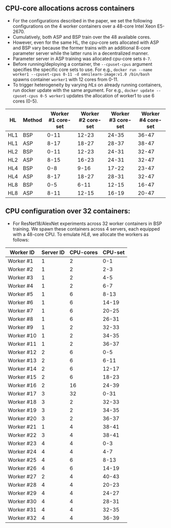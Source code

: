 ## CPU-core allocations across containers

- For the configurations described in the paper, we set the following configurations on the 4 worker containers 
over a 48-core Intel Xeon E5-2670.
- Cumulatively, both ASP and BSP train over the 48 available cores.
- However, even for the same HL, the cpu-core sets allocated with ASP and BSP vary because the former trains with 
an additional 8-core parameter server while the latter runs in a decentralized manner.
- Parameter server in ASP training was allocated cpu-core sets ```0-7```.
- Before running/deploying a container, the ```--cpuset-cpus``` argument specifies the specific core sets to use.
  For e.g., ```docker run --name worker1 --cpuset-cpus 0-11 -d omnilearn-image:v1.0 /bin/bash``` spawns container
  ```worker1``` with 12 cores from 0-11.
- To trigger heterogeneity by varying $\textit{HL}s$ on already running containers, run docker update with the
  same argument. For e.g., ```docker update --cpuset-cpus 0-5 worker1``` updates the allocation of worker1 to use
  6 cores (0-5).

| HL  | Method | Worker #1 core-set | Worker #2 core-set | Worker #3 core-set | Worker #4 core-set |
|-----|--------|--------------------|--------------------|--------------------|--------------------|
| HL1 | BSP    | 0-11               | 12-23              | 24-35              | 36-47              |
| HL1 | ASP    | 8-17               | 18-27              | 28-37              | 38-47              |
| HL2 | BSP    | 0-11               | 12-23              | 24-31              | 32-47              |
| HL2 | ASP    | 8-15               | 16-23              | 24-31              | 32-47              |
| HL4 | BSP    | 0-8                | 9-16               | 17-22              | 23-47              |
| HL4 | ASP    | 8-17               | 18-27              | 28-31              | 32-47              |
| HL8 | BSP    | 0-5                | 6-11               | 12-15              | 16-47              |
| HL8 | ASP    | 8-11               | 12-15              | 16-19              | 20-47              |


## CPU configuration over 32 containers:

- For ResNet18/AlexNet experiments across 32 worker containers in BSP training. We spawn these containers across 4 servers, each
  equipped with a 48-core CPU. To emulate $\textit{HL8}$, we allocate the workers as follows:

 | Worker ID  | Server ID | CPU-cores | CPU-set |
 |------------|-----------|-----------|---------|
 | Worker #1  | 1         | 2         | 0-1     |
 | Worker #2  | 1         | 2         | 2-3     |
 | Worker #3  | 1         | 2         | 4-5     |
 | Worker #4  | 1         | 2         | 6-7     |
 | Worker #5  | 1         | 6         | 8-13    |
 | Worker #6  | 1         | 6         | 14-19   |
 | Worker #7  | 1         | 6         | 20-25   |
 | Worker #8  | 1         | 6         | 26-31   |
 | Worker #9  | 1         | 2         | 32-33   |
 | Worker #10 | 1         | 2         | 34-35   |
 | Worker #11 | 1         | 2         | 36-37   |
 | Worker #12 | 2         | 6         | 0-5     |
 | Worker #13 | 2         | 6         | 6-11    |
 | Worker #14 | 2         | 6         | 12-17   |
 | Worker #15 | 2         | 6         | 18-23   |
 | Worker #16 | 2         | 16        | 24-39   |
 | Worker #17 | 3         | 32        | 0-31    |
 | Worker #18 | 3         | 2         | 32-33   |
 | Worker #19 | 3         | 2         | 34-35   |
 | Worker #20 | 3         | 2         | 36-37   |
 | Worker #21 | 1         | 4         | 38-41   |
 | Worker #22 | 3         | 4         | 38-41   |
 | Worker #23 | 4         | 4         | 0-3     |
 | Worker #24 | 4         | 4         | 4-7     |
 | Worker #25 | 4         | 6         | 8-13    |
 | Worker #26 | 4         | 6         | 14-19   |
 | Worker #27 | 2         | 4         | 40-43   |
 | Worker #28 | 4         | 4         | 20-23   |
 | Worker #29 | 4         | 4         | 24-27   |
 | Worker #30 | 4         | 4         | 28-31   |
 | Worker #31 | 4         | 4         | 32-35   |
 | Worker #32 | 4         | 4         | 36-39   |